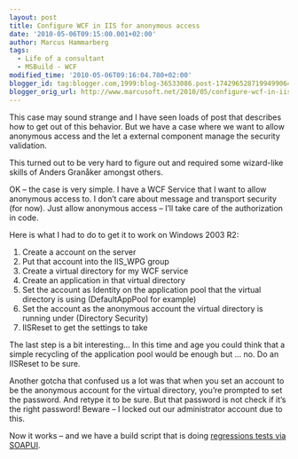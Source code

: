 ```yaml
---
layout: post
title: Configure WCF in IIS for anonymous access
date: '2010-05-06T09:15:00.001+02:00'
author: Marcus Hammarberg
tags:
  - Life of a consultant
  - MSBuild - WCF
modified_time: '2010-05-06T09:16:04.780+02:00'
blogger_id: tag:blogger.com,1999:blog-36533086.post-1742965287199499064
blogger_orig_url: http://www.marcusoft.net/2010/05/configure-wcf-in-iis-for-anonymous.html
---
```



This case may sound strange and I have seen loads of post that describes
how to get out of this behavior. But we have a case where we want to
allow anonymous access and the let a external component manage the
security validation.

This turned out to be very hard to figure out and required some
wizard-like skills of Anders Granåker amongst others.

OK – the case is very simple. I have a WCF Service that I want to allow
anonymous access to. I don’t care about message and transport security
(for now). Just allow anonymous access – I’ll take care of the
authorization in code.

Here is what I had to do to get it to work on Windows 2003 R2:

1.  Create a account on the server
2.  Put that account into the IIS_WPG group
3.  Create a virtual directory for my WCF service
4.  Create an application in that virtual directory
5.  Set the account as Identity on the application pool that the virtual
    directory is using (DefaultAppPool for example)
6.  Set the account as the anonymous account the virtual directory is
    running under (Directory Security)
7.  IISReset to get the settings to take

The last step is a bit interesting… In this time and age you could think
that a simple recycling of the application pool would be enough but …
no. Do an IISReset to be sure.

Another gotcha that confused us a lot was that when you set an account
to be the anonymous account for the virtual directory, you’re prompted
to set the password. And retype it to be sure. But that password is not
check if it’s the right password! Beware – I locked out our
administrator account due to this.

Now it works – and we have a build script that is doing <a
href="http://www.marcusoft.net/2010/04/calling-soapui-testscript-from-msbuild.html"
target="_blank">regressions tests via SOAPUI</a>.

